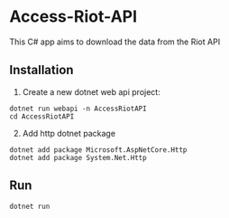 # Access-Riot-API
This C# app aims to download the data from the Riot API

## Installation
1. Create a new dotnet web api project:
```
dotnet run webapi -n AccessRiotAPI
cd AccessRiotAPI
```
2. Add http dotnet package
```
dotnet add package Microsoft.AspNetCore.Http
dotnet add package System.Net.Http
```

## Run
```
dotnet run
```